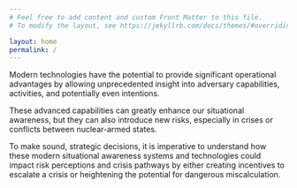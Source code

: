 ```yaml
---
# Feel free to add content and custom Front Matter to this file.
# To modify the layout, see https://jekyllrb.com/docs/themes/#overriding-theme-defaults

layout: home
permalink: /
---
```


Modern technologies have the potential to provide significant operational advantages by allowing unprecedented insight into adversary capabilities, activities, and potentially even intentions.

These advanced capabilities can greatly enhance our situational awareness, but they can also introduce new risks, especially in crises or conflicts between nuclear-armed states.

To make sound, strategic decisions, it is imperative to understand how these modern situational awareness systems and technologies could impact risk perceptions and crisis pathways by either creating incentives to escalate a crisis or heightening the potential for dangerous miscalculation.
